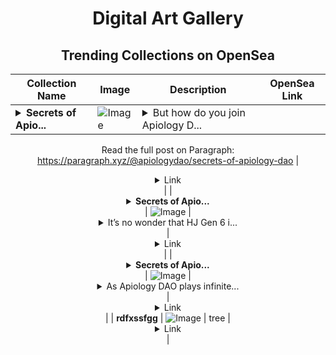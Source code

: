 <div align="center">

# Digital Art Gallery

## Trending Collections on OpenSea

| Collection Name                       | Image                                                                                     | Description                       | OpenSea Link                                                                                          |
|---------------------------------------|-------------------------------------------------------------------------------------------|-----------------------------------|--------------------------------------------------------------------------------------------------------|
| **<details><summary>Secrets of Apio...</summary>Secrets of Apiology DAO</details>** | ![Image](https://i.seadn.io/s/raw/files/fbb7e609de4ebc03c12d28ed8f261916.webp?w=500&auto=format?w=200&auto=format) | <details><summary>But how do you join Apiology D...</summary>But how do you join Apiology DAO?

Read the full post on Paragraph: https://paragraph.xyz/@apiologydao/secrets-of-apiology-dao</details> | <details><summary>Link</summary>[Secrets of Apiology DAO](https://opensea.io/collection/secrets-of-apiology-dao-41)</details> |
| **<details><summary>Secrets of Apio...</summary>Secrets of Apiology DAO</details>** | ![Image](https://i.seadn.io/s/raw/files/8e980a494214fc8e92db86acdbb78cce.webp?w=500&auto=format?w=200&auto=format) | <details><summary>It’s no wonder that HJ Gen 6 i...</summary>It’s no wonder that HJ Gen 6 is trading above 1 ETH! 

Read the full post on Paragraph: https://paragraph.xyz/@apiologydao/secrets-of-apiology-dao</details> | <details><summary>Link</summary>[Secrets of Apiology DAO](https://opensea.io/collection/secrets-of-apiology-dao-40)</details> |
| **<details><summary>Secrets of Apio...</summary>Secrets of Apiology DAO</details>** | ![Image](https://i.seadn.io/s/raw/files/bf1cbccd90db8e934d13af74aaf29574.webp?w=500&auto=format?w=200&auto=format) | <details><summary>As Apiology DAO plays infinite...</summary>As Apiology DAO plays infinite economic games across cyberspace, supporting the flows of honey, and power, throughout a fake chain with a bear on it, the value proposition for a seat at the DAO becomes deeper.

Read the full post on Paragraph: https://paragraph.xyz/@apiologydao/secrets-of-apiology-dao</details> | <details><summary>Link</summary>[Secrets of Apiology DAO](https://opensea.io/collection/secrets-of-apiology-dao-39)</details> |
| **rdfxssfgg** | ![Image](https://i.seadn.io/s/raw/files/31ad8de6874c800a0f9153403d48c027.jpg?w=500&auto=format?w=200&auto=format) | tree | <details><summary>Link</summary>[rdfxssfgg](https://opensea.io/collection/rdfxssfgg)</details> |

</div>